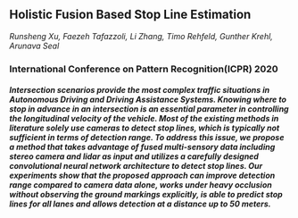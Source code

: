 ## Holistic Fusion Based Stop Line Estimation

_Runsheng Xu, Faezeh Tafazzoli, Li Zhang, Timo Rehfeld, Gunther Krehl, Arunava Seal_

### International Conference on Pattern Recognition(ICPR) 2020

##### Intersection scenarios provide the most complex traffic situations in Autonomous Driving and Driving Assistance Systems. Knowing where to stop in advance in an intersection is an essential parameter in controlling the longitudinal velocity of the vehicle. Most of the existing methods in literature solely use cameras to detect stop lines, which is typically not sufficient in terms of detection range. To address this issue, we propose a method that takes advantage of fused multi-sensory data including stereo camera and lidar as input and utilizes a carefully designed convolutional neural network architecture to detect stop lines. Our experiments show that the proposed approach can improve detection range compared to camera data alone, works under heavy occlusion without observing the ground markings explicitly, is able to predict stop lines for all lanes and allows detection at a distance up to 50 meters.
